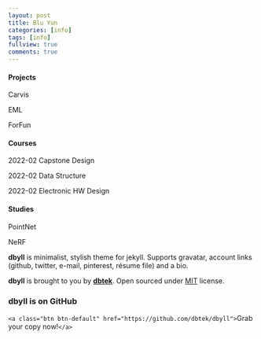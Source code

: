 ```yaml
---
layout: post
title: Blu Yun
categories: [info]
tags: [info]
fullview: true
comments: true
---
```

#### **Projects**

Carvis

EML

ForFun

#### **Courses**

2022-02 Capstone Design

2022-02 Data Structure

2022-02 Electronic HW Design

#### **Studies**

PointNet

NeRF

**dbyll** is minimalist, stylish theme for jekyll. Supports gravatar, account links (github, twitter, e-mail, pinterest, résume file) and a bio.

**dbyll** is brought to you by **[dbtek](http://ismaildemirbilek.com)**. Open sourced under [MIT](http://opensource.org/licenses/MIT) license.

### dbyll is on GitHub

`<a class="btn btn-default" href="https://github.com/dbtek/dbyll">`Grab your copy now!`</a>`
